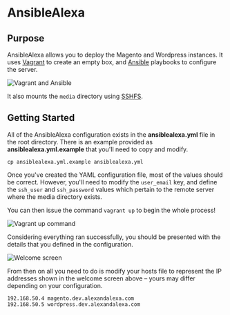 AnsibleAlexa
============

Purpose
---

AnsibleAlexa allows you to deploy the Magento and Wordpress instances. It uses <a href="http://www.vagrantup.com/" target="_blank">Vagrant</a> to create an empty box, and <a href="http://www.ansible.com/home" target="_blank">Ansible</a> playbooks to configure the server.

<img src="http://i.imgur.com/8JXQwdB.png" alt="Vagrant and Ansible" />

It also mounts the `media` directory using <a href="http://fuse.sourceforge.net/sshfs.html" target="_blank">SSHFS</a>.

Getting Started
---

All of the AnsibleAlexa configuration exists in the **ansiblealexa.yml** file in the root directory. There is an example provided as **ansiblealexa.yml.example** that you'll need to copy and modify.

`cp ansiblealexa.yml.example ansiblealexa.yml`

Once you've created the YAML configuration file, most of the values should be correct. However, you'll need to modify the `user_email` key, and define the `ssh_user` and `ssh_password` values which pertain to the remote server where the media directory exists.

You can then issue the command `vagrant up` to begin the whole process!

<img src="http://i.imgur.com/WyTqeI2.png" alt="Vagrant up command" />

Considering everything ran successfully, you should be presented with the details that you defined in the configuration.

<img src="http://i.imgur.com/p9i2llV.png" alt="Welcome screen" />

From then on all you need to do is modify your hosts file to represent the IP addresses shown in the welcome screen above &ndash; yours may differ depending on your configuration.

```
192.168.50.4 magento.dev.alexandalexa.com
192.168.50.5 wordpress.dev.alexandalexa.com
```